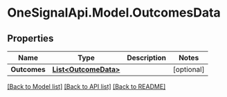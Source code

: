 # OneSignalApi.Model.OutcomesData

## Properties

Name | Type | Description | Notes
------------ | ------------- | ------------- | -------------
**Outcomes** | [**List&lt;OutcomeData&gt;**](OutcomeData.md) |  | [optional] 

[[Back to Model list]](../README.md#documentation-for-models) [[Back to API list]](../README.md#documentation-for-api-endpoints) [[Back to README]](../README.md)

